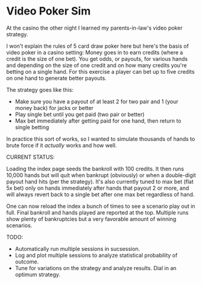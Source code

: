 Video Poker Sim
===============

At the casino the other night I learned my parents-in-law's video poker strategy.

I won't explain the rules of 5 card draw poker here but here's the basis of video poker in a casino setting: Money goes in to earn credits (where a credit is the size of one bet). You get odds, or payouts, for various hands and depending on the size of one credit and on how many credits you're betting on a single hand. For this exercise a player can bet up to five credits on one hand to generate better payouts.

The strategy goes like this:
 * Make sure you have a payout of at least 2 for two pair and 1 (your money back) for jacks or better
 * Play single bet until you get paid (two pair or better)
 * Max bet immediately after getting paid for one hand, then return to single betting

In practice this sort of works, so I wanted to simulate thousands of hands to brute force if it *actually* works and how well.

CURRENT STATUS:

Loading the index page seeds the bankroll with 100 credits. It then runs 10,000 hands but will quit when bankrupt (obviously) or when a double-digit payout hand hits (per the strategy). It's also currently tuned to max bet (flat 5x bet) only on hands immediately after hands that payout 2 or more, and will always revert back to a single bet after one max bet regardless of hand.

One can now reload the index a bunch of times to see a scenario play out in full. Final bankroll and hands played are reported at the top. Multiple runs show plenty of bankruptcies but a very favorable amount of winning scenarios.

TODO:

 * Automatically run multiple sessions in sucsession.
 * Log and plot multiple sessions to analyze statistical probability of outcome.
 * Tune for variations on the strategy and analyze results. Dial in an optimum strategy.
